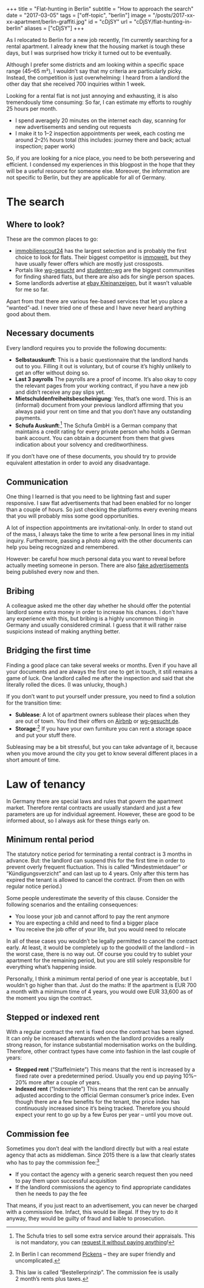 +++
title = "Flat-hunting in Berlin"
subtitle = "How to approach the search"
date = "2017-03-05"
tags = ["off-topic", "berlin"]
image = "/posts/2017-xx-xx-apartment/berlin-graffiti.jpg"
id = "cDjSY"
url = "cDjSY/flat-hunting-in-berlin"
aliases = ["cDjSY"]
+++

As I relocated to Berlin for a new job recently, I’m currently searching for a rental apartment. I already knew that the housing market is tough these days, but I was surprised how tricky it turned out to be eventually.

Although I prefer some districts and am looking within a specific space range (45–65 m²), I wouldn’t say that my criteria are particularly picky. Instead, the competition is just overwhelming: I heard from a landlord the other day that she received 700 inquiries within 1 week.

Looking for a rental flat is not just annoying and exhausting, it is also tremendously time consuming: So far, I can estimate my efforts to roughly 25 hours per month.

- I spend averagely 20 minutes on the internet each day, scanning for new advertisements and sending out requests
- I make it to 1–2 inspection appointments per week, each costing me around 2–2½ hours total (this includes: journey there and back; actual inspection; paper work)

So, if you are looking for a nice place, you need to be both persevering and efficient. I condensed my experiences in this blogpost in the hope that they will be a useful resource for someone else. Moreover, the information are not specific to Berlin, but they are applicable for all of Germany.

# The search

## Where to look?

These are the common places to go:

- [immobilienscout24](https://www.immobilienscout24.de/) has the largest selection and is probably the first choice to look for flats. Their biggest competitor is [immowelt](https://www.immowelt.de/), but they have usually fewer offers which are mostly just crossposts.
- Portals like [wg-gesucht](http://www.wg-gesucht.de/) and [studenten-wg](https://www.studenten-wg.de/) are the biggest communities for finding shared flats, but there are also ads for single person spaces.
- Some landlords advertise at [ebay Kleinanzeigen](https://www.ebay-kleinanzeigen.de/), but it wasn’t valuable for me so far.

Apart from that there are various fee-based services that let you place a “wanted”-ad. I never tried one of these and I have never heard anything good about them.

## Necessary documents

Every landlord requires you to provide the following documents:

- **Selbstauskunft**: This is a basic questionnaire that the landlord hands out to you. Filling it out is voluntary, but of course it’s highly unlikely to get an offer without doing so.
- **Last 3 payrolls** The payrolls are a proof of income. It’s also okay to copy the relevant pages from your working contract, if you have a new job and didn’t receive any pay slips yet.
- **Mietschuldenfreiheitsbescheinigung**: Yes, that’s one word. This is an (informal) document from your previous landlord affirming that you always paid your rent on time and that you don’t have any outstanding payments.
- **Schufa Auskunft**:[^1] The Schufa GmbH is a German company that maintains a credit rating for every private person who holds a German bank account. You can obtain a document from them that gives indication about your solvency and creditworthiness.

If you don’t have one of these documents, you should try to provide equivalent attestation in order to avoid any disadvantage.

## Communication

One thing I learned is that you need to be lightning fast and super responsive. I saw flat advertisements that had been enabled for no longer than a couple of hours. So just checking the platforms every evening means that you will probably miss some good opportunities.

A lot of inspection appointments are invitational-only. In order to stand out of the mass, I always take the time to write a few personal lines in my initial inquiry. Furthermore, passing a photo along with the other documents can help you being recognized and remembered.

However: be careful how much personal data you want to reveal before actually meeting someone in person. There are also [fake advertisements](https://blog.immobilienscout24.de/vorsicht-betrug-so-erkennen-sie-gefaelschte-immobilieninserate/) being published every now and then.

## Bribing

A colleague asked me the other day whether he should offer the potential landlord some extra money in order to increase his chances. I don’t have any experience with this, but bribing is a highly uncommon thing in Germany and usually considered criminal. I guess that it will rather raise suspicions instead of making anything better.

## Bridging the first time

Finding a good place can take several weeks or months. Even if you have all your documents and are always the first one to get in touch, it still remains a game of luck. One landlord called me after the inspection and said that she literally rolled the dices. (I was unlucky, though.)

If you don’t want to put yourself under pressure, you need to find a solution for the transition time:

- **Sublease**: A lot of apartment owners sublease their places when they are out of town. You find their offers on [Airbnb](https://www.airbnb.com) or [wg-gesucht.de](http://www.wg-gesucht.de/).
- **Storage**:[^2] If you have your own furniture you can rent a storage space and put your stuff there.

Subleasing may be a bit stressful, but you can take advantage of it, because when you move around the city you get to know several different places in a short amount of time.


# Law of tenancy

In Germany there are special laws and rules that govern the apartment market. Therefore rental contracts are usually standard and just a few parameters are up for individual agreement. However, these are good to be informed about, so I always ask for these things early on.

## Minimum rental period

The statutory notice period for terminating a rental contract is 3 months in advance. But: the landlord can suspend this for the first time in order to prevent overly frequent fluctuation. This is called “Mindestmietdauer” or “Kündigungsverzicht” and can last up to 4 years. Only after this term has expired the tenant is allowed to cancel the contract. (From then on with regular notice period.)

Some people underestimate the severity of this clause. Consider the following scenarios and the entailing consequences:

- You loose your job and cannot afford to pay the rent anymore
- You are expecting a child and need to find a bigger place
- You receive the job offer of your life, but you would need to relocate

In all of these cases you wouldn’t be legally permitted to cancel the contract early. At least, it would be completely up to the goodwill of the landlord – in the worst case, there is no way out. Of course you could try to sublet your apartment for the remaining period, but you are still solely responsible for everything what’s happening inside.

Personally, I think a minimum rental period of one year is acceptable, but I wouldn’t go higher than that. Just do the maths: If the apartment is EUR 700 a month with a minimum time of 4 years, you would owe EUR 33,600 as of the moment you sign the contract.

## Stepped or indexed rent

With a regular contract the rent is fixed once the contract has been signed. It can only be increased afterwards when the landlord provides a really strong reason, for instance substantial modernisation works on the building. Therefore, other contract types have come into fashion in the last couple of years:

- **Stepped rent** (“Staffelmiete”) This means that the rent is increased by a fixed rate over a predetermined period. Usually you end up paying 10%–20% more after a couple of years.
- **Indexed rent** (“Indexmiete”) This means that the rent can be annually adjusted according to the official German consumer’s price index. Even though there are a few benefits for the tenant, the price index has continuously increased since it’s being tracked. Therefore you should expect your rent to go up by a few Euros per year – until you move out.

## Commission fee

Sometimes you don’t deal with the landlord directly but with a real estate agency that acts as middleman. Since 2015 there is a law that clearly states who has to pay the commission fee:[^3]

- If you contact the agency with a generic search request then you need to pay them upon successful acquisition
- If the landlord commissions the agency to find appropriate candidates then he needs to pay the fee

That means, if you just react to an advertisement, you can never be charged with a commission fee. Infact, this would be illegal. If they try to do it anyway, they would be guilty of fraud and liable to prosecution.


[^1]: The Schufa tries to sell some extra service around their appraisals. This is not mandatory, you can [request it without paying anything](https://www.meineschufa.de/index.php?site=11_3_1)!
[^2]: In Berlin I can recommend [Pickens](https://www.pickens.de/) – they are super friendly and uncomplicated.
[^3]: This law is called “Bestellerprinzip”. The commission fee is usally 2 month’s rents plus taxes.